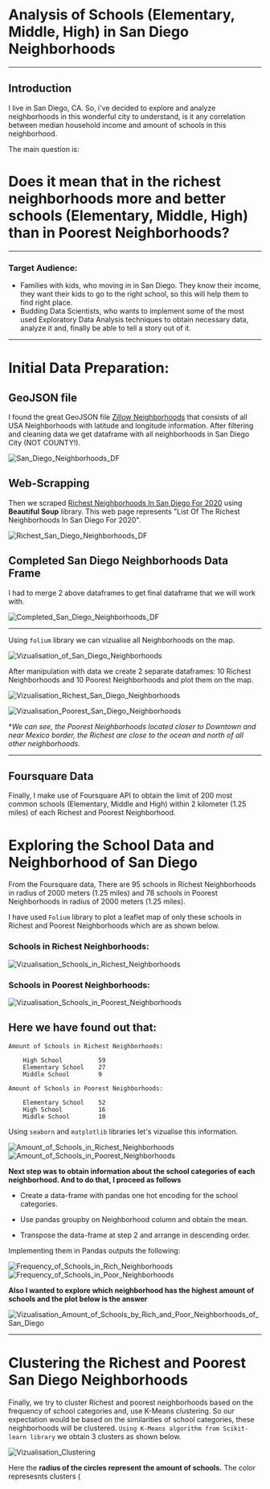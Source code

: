 # Analysis of Schools (Elementary, Middle, High) in San Diego Neighborhoods 

----------------------------------------------------------------------------------------------------------------------------------------

## Introduction

I live in San Diego, CA.
So, i've decided to explore and analyze neighborhoods in this wonderful city to understand, is it any correlation between median household income and amount of schools in this neighborhood.

The main question is:

# Does it mean that in the richest neighborhoods more and better schools (Elementary, Middle, High) than in Poorest Neighborhoods?

---------------------------------------------------------------------------------------------------------------------------------------

### Target Audience:

* Families with kids, who moving in in San Diego. They know their income, they want their kids to go to the right school, so this will help them to find right place.
* Budding Data Scientists, who wants to implement some of the most used Exploratory Data Analysis techniques to
obtain necessary data, analyze it and, finally be able to tell a story out of it.

----------------------------------------------------------------------------------------------------------------------------------------

# Initial Data Preparation:

## GeoJSON file

I found the great GeoJSON file [Zillow Neighborhoods](https://data.opendatasoft.com/explore/dataset/zillow-neighborhoods%40public/information/) that consists of all USA Neighborhoods with latitude and longitude information. 
After filtering and cleaning data we get dataframe with all neighborhoods in San Diego City (NOT COUNTY!).

![San_Diego_Neighborhoods_DF](Images/San_Diego_Neighborhoods_DF.PNG)


## Web-Scrapping 

Then we scraped [Richest Neighborhoods In San Diego For 2020](https://www.homesnacks.net/richest-neighborhoods-in-san-diego-129013/) using **Beautiful Soup** library. This web page represents "List Of The Richest Neighborhoods In San Diego For 2020". 

![Richest_San_Diego_Neighborhoods_DF](Images/Richest_San_Diego_Neighborhoods_DF.PNG)

## Completed San Diego Neighborhoods Data Frame

I had to merge 2 above dataframes to get final dataframe that we will work with.

![Completed_San_Diego_Neighborhoods_DF](Images/Completed_San_Diego_Neighborhoods_DF.PNG)

----------------------------------------------------------------------------------------------------------------------------------------

Using `folium` library we can vizualise all Neighborhoods on the map.

![Vizualisation_of_San_Diego_Neighborhoods](Images/Vizualisation_of_San_Diego_Neighborhoods.PNG)

After manipulation with data we create 2 separate dataframes: 10 Richest Neighborhoods and 10 Poorest Neighborhoods and plot them on the map.

![Vizualisation_Richest_San_Diego_Neighborhoods](Images/Vizualisation_Richest_San_Diego_Neighborhoods.PNG)

![Vizualisation_Poorest_San_Diego_Neighborhoods](Images/Vizualisation_Poorest_San_Diego_Neighborhoods.PNG)

**We can see, the Poorest Neighborhoods located closer to Downtown and near Mexico border, the Richest are close to the ocean and north of all other neighborhoods.*

----------------------------------------------------------------------------------------------------------------------------------------

## Foursquare Data

Finally, I make use of Foursquare API to obtain the limit of 200 most common schools (Elementary, Middle and High) within 2 kilometer (1.25 miles) of each Richest and Poorest Neighborhood.

# Exploring the School Data and Neighborhood of San Diego

From the Foursquare data, There are 95 schools in Richest Neighborhoods in radius of 2000 meters (1.25 miles) and 78 schools in Poorest Neighborhoods in radius of 2000 meters (1.25 miles).

I have used `Folium` library to plot a leaflet map of only these schools in Richest and Poorest Neighborhoods which are as shown below.

### Schools in Richest Neighborhoods:

![Vizualisation_Schools_in_Richest_Neighborhoods](Images/Vizualisation_Schools_in_Richest_Neighborhoods.PNG)

### Schools in Poorest Neighborhoods:

![Vizualisation_Schools_in_Poorest_Neighborhoods](Images/Vizualisation_Schools_in_Poorest_Neighborhoods.PNG)

## Here we have found out that:
```
Amount of Schools in Richest Neighborhoods:

    High School          59
    Elementary School    27
    Middle School        9

Amount of Schools in Poorest Neighborhoods:

    Elementary School    52
    High School          16
    Middle School        10
```

Using `seaborn` and `matplotlib` libraries let's vizualise this information.

![Amount_of_Schools_in_Richest_Neighborhoods](Images/Amount_of_Schools_in_Richest_Neighborhoods.PNG)
![Amount_of_Schools_in_Poorest_Neighborhoods](Images/Amount_of_Schools_in_Poorest_Neighborhoods.PNG)

**Next step was to obtain information about the school categories of each neighborhood. And to do that, I proceed as follows**

* Create a data-frame with pandas one hot encoding for the school categories.

* Use pandas groupby on Neighborhood column and obtain the mean. 

* Transpose the data-frame at step 2 and arrange in descending order.

Implementing them in Pandas outputs the following:

![Frequency_of_Schools_in_Rich_Neighborhoods](Images/Frequency_of_Schools_in_Rich_Neighborhoods.PNG)
![Frequency_of_Schools_in_Poor_Neighborhoods](Images/Frequency_of_Schools_in_Poor_neighborhoods.PNG)

**Also I wanted to explore which neighborhood has the highest amount of schools and the plot below is the answer**

![Vizualisation_Amount_of_Schools_by_Rich_and_Poor_Neighborhoods_of_San_Diego](Images/Vizualisation_Amount_of_Schools_by_Rich_and_Poor_Neighborhoods_of_San_Diego.PNG)

----------------------------------------------------------------------------------------------------------------------------------------

# Clustering the Richest and Poorest San Diego Neighborhoods 

Finally, we try to cluster Richest and poorest neighborhoods based on the frequency of school categories and, use K-Means clustering. So our expectation would be based on the similarities of school categories, these neighborhoods will be clustered. `Using K-Means algorithm from Scikit-learn library` we obtain 3 clusters as shown below.

![Vizualisation_Clustering](Images/Vizualisation_Clustering.PNG)

Here the **radius of the circles represent the amount of schools.** The color represesnts clusters (






















